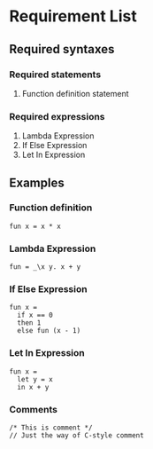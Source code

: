 # Requirement List

## Required syntaxes

### Required statements

1. Function definition statement

### Required expressions

1. Lambda Expression
1. If Else Expression
1. Let In Expression

## Examples

### Function definition

```
fun x = x * x
```

### Lambda Expression

```
fun = _\x y. x + y
```

### If Else Expression

```
fun x =
  if x == 0
  then 1
  else fun (x - 1)
```

### Let In Expression

```
fun x =
  let y = x
  in x + y
```

### Comments

```
/* This is comment */
// Just the way of C-style comment
```
